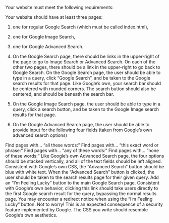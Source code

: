 Your website must meet the following requirements:

Your website should have at least three pages: 
1. one for regular Google Search (which must be called index.html), 
2. one for Google Image Search, 
3. one for Google Advanced Search.


1. On the Google Search page, there should be links in the upper-right of the page to go to Image Search or Advanced Search.
On each of the other two pages, there should be a link in the upper-right to go back to Google Search.
On the Google Search page, the user should be able to type in a query, click “Google Search”, and be taken to the Google search results for that page.
Like Google’s own, your search bar should be centered with rounded corners. The search button should also be centered, and should be beneath the search bar.


2. On the Google Image Search page, the user should be able to type in a query, click a search button, and be taken to the Google Image search results for that page.


3. On the Google Advanced Search page, the user should be able to provide input for the following four fields (taken from Google’s own advanced search options)

Find pages with… “all these words:”
Find pages with… “this exact word or phrase:”
Find pages with… “any of these words:”
Find pages with… “none of these words:”
Like Google’s own Advanced Search page, the four options should be stacked vertically, and all of the text fields should be left aligned.
Consistent with Google’s own CSS, the “Advanced Search” button should be blue with white text.
When the “Advanced Search” button is clicked, the user should be taken to the search results page for their given query.
Add an “I’m Feeling Lucky” button to the main Google Search page. Consistent with Google’s own behavior, clicking this link should take users directly to the first Google search result for the query, bypassing the normal results page.
You may encounter a redirect notice when using the “I’m Feeling Lucky” button. Not to worry! This is an expected consequence of a security feature implemented by Google.
The CSS you write should resemble Google’s own aesthetics.
